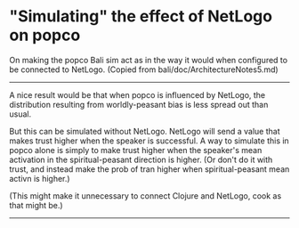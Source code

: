 "Simulating" the effect of NetLogo on popco
====

On making the popco Bali sim act as in the way it would when
configured to be connected to NetLogo.
(Copied from bali/doc/ArchitectureNotes5.md)

-----

A nice result would be that when popco is influenced by NetLogo, the
distribution resulting from worldly-peasant bias is less spread out than
usual.

But this can be simulated without NetLogo.  NetLogo will send a value
that makes trust higher when the speaker is successful.  A way to
simulate this in popco alone is simply to make trust higher when the
speaker's mean activation in the spiritual-peasant direction is higher.
(Or don't do it with trust, and instead make the prob of tran higher
when spiritual-peasant mean activn is higher.)

(This might make it unnecessary to connect Clojure and NetLogo, cook
as that might be.)

-----
